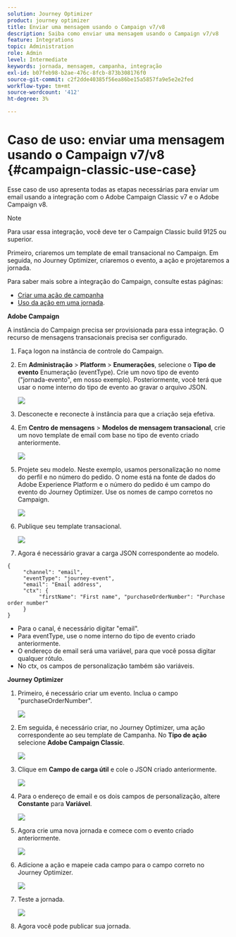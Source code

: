 ```yaml
---
solution: Journey Optimizer
product: journey optimizer
title: Enviar uma mensagem usando o Campaign v7/v8
description: Saiba como enviar uma mensagem usando o Campaign v7/v8
feature: Integrations
topic: Administration
role: Admin
level: Intermediate
keywords: jornada, mensagem, campanha, integração
exl-id: b07feb98-b2ae-476c-8fcb-873b308176f0
source-git-commit: c2f2dde40385f56ea86be15a5857fa9e5e2e2fed
workflow-type: tm+mt
source-wordcount: '412'
ht-degree: 3%

---
```


# Caso de uso: enviar uma mensagem usando o Campaign v7/v8 {#campaign-classic-use-case}

Esse caso de uso apresenta todas as etapas necessárias para enviar um email usando a integração com o Adobe Campaign Classic v7 e o Adobe Campaign v8.

>[!NOTE]
>
>Para usar essa integração, você deve ter o Campaign Classic build 9125 ou superior.

Primeiro, criaremos um template de email transacional no Campaign. Em seguida, no Journey Optimizer, criaremos o evento, a ação e projetaremos a jornada.

Para saber mais sobre a integração do Campaign, consulte estas páginas:

* [Criar uma ação de campanha](../action/acc-action.md)
* [Uso da ação em uma jornada](../building-journeys/using-adobe-campaign-classic.md).

**Adobe Campaign**

A instância do Campaign precisa ser provisionada para essa integração. O recurso de mensagens transacionais precisa ser configurado.

1. Faça logon na instância de controle do Campaign.

1. Em **Administração** > **Platform** > **Enumerações**, selecione o **Tipo de evento** Enumeração (eventType). Crie um novo tipo de evento (&quot;jornada-evento&quot;, em nosso exemplo). Posteriormente, você terá que usar o nome interno do tipo de evento ao gravar o arquivo JSON.

   ![](assets/accintegration-uc-1.png)

1. Desconecte e reconecte à instância para que a criação seja efetiva.

1. Em **Centro de mensagens** > **Modelos de mensagem transacional**, crie um novo template de email com base no tipo de evento criado anteriormente.

   ![](assets/accintegration-uc-2.png)

1. Projete seu modelo. Neste exemplo, usamos personalização no nome do perfil e no número do pedido. O nome está na fonte de dados do Adobe Experience Platform e o número do pedido é um campo do evento do Journey Optimizer. Use os nomes de campo corretos no Campaign.

   ![](assets/accintegration-uc-3.png)

1. Publique seu template transacional.

   ![](assets/accintegration-uc-4.png)

1. Agora é necessário gravar a carga JSON correspondente ao modelo.

```
{
     "channel": "email",
     "eventType": "journey-event",
     "email": "Email address",
     "ctx": {
          "firstName": "First name", "purchaseOrderNumber": "Purchase order number"
     }
}
```

* Para o canal, é necessário digitar &quot;email&quot;.
* Para eventType, use o nome interno do tipo de evento criado anteriormente.
* O endereço de email será uma variável, para que você possa digitar qualquer rótulo.
* No ctx, os campos de personalização também são variáveis.

**Journey Optimizer**

1. Primeiro, é necessário criar um evento. Inclua o campo &quot;purchaseOrderNumber&quot;.

   ![](assets/accintegration-uc-5.png)

1. Em seguida, é necessário criar, no Journey Optimizer, uma ação correspondente ao seu template de Campanha. No **Tipo de ação** selecione **Adobe Campaign Classic**.

   ![](assets/accintegration-uc-6.png)

1. Clique em **Campo de carga útil** e cole o JSON criado anteriormente.

   ![](assets/accintegration-uc-7.png)

1. Para o endereço de email e os dois campos de personalização, altere **Constante** para **Variável**.

   ![](assets/accintegration-uc-8.png)

1. Agora crie uma nova jornada e comece com o evento criado anteriormente.

   ![](assets/accintegration-uc-9.png)

1. Adicione a ação e mapeie cada campo para o campo correto no Journey Optimizer.

   ![](assets/accintegration-uc-10.png)

1. Teste a jornada.

   ![](assets/accintegration-uc-11.png)

1. Agora você pode publicar sua jornada.
